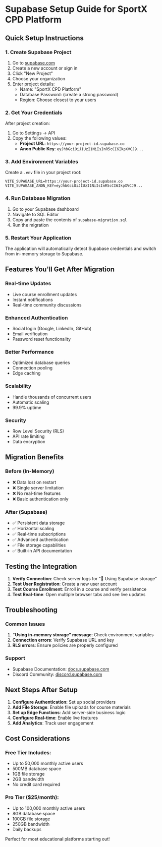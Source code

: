 # Supabase Setup Guide for SportX CPD Platform

## Quick Setup Instructions

### 1. Create Supabase Project
1. Go to [supabase.com](https://supabase.com)
2. Create a new account or sign in
3. Click "New Project"
4. Choose your organization
5. Enter project details:
   - Name: "SportX CPD Platform"
   - Database Password: (create a strong password)
   - Region: Choose closest to your users

### 2. Get Your Credentials
After project creation:
1. Go to Settings → API
2. Copy the following values:
   - **Project URL**: `https://your-project-id.supabase.co`
   - **Anon Public Key**: `eyJhbGciOiJIUzI1NiIsInR5cCI6IkpXVCJ9...`

### 3. Add Environment Variables
Create a `.env` file in your project root:
```env
VITE_SUPABASE_URL=https://your-project-id.supabase.co
VITE_SUPABASE_ANON_KEY=eyJhbGciOiJIUzI1NiIsInR5cCI6IkpXVCJ9...
```

### 4. Run Database Migration
1. Go to your Supabase dashboard
2. Navigate to SQL Editor
3. Copy and paste the contents of `supabase-migration.sql`
4. Run the migration

### 5. Restart Your Application
The application will automatically detect Supabase credentials and switch from in-memory storage to Supabase.

## Features You'll Get After Migration

### Real-time Updates
- Live course enrollment updates
- Instant notifications
- Real-time community discussions

### Enhanced Authentication
- Social login (Google, LinkedIn, GitHub)
- Email verification
- Password reset functionality

### Better Performance
- Optimized database queries
- Connection pooling
- Edge caching

### Scalability
- Handle thousands of concurrent users
- Automatic scaling
- 99.9% uptime

### Security
- Row Level Security (RLS)
- API rate limiting
- Data encryption

## Migration Benefits

### Before (In-Memory)
- ❌ Data lost on restart
- ❌ Single server limitation
- ❌ No real-time features
- ❌ Basic authentication only

### After (Supabase)
- ✅ Persistent data storage
- ✅ Horizontal scaling
- ✅ Real-time subscriptions
- ✅ Advanced authentication
- ✅ File storage capabilities
- ✅ Built-in API documentation

## Testing the Integration

1. **Verify Connection**: Check server logs for "🚀 Using Supabase storage"
2. **Test User Registration**: Create a new user account
3. **Test Course Enrollment**: Enroll in a course and verify persistence
4. **Test Real-time**: Open multiple browser tabs and see live updates

## Troubleshooting

### Common Issues
1. **"Using in-memory storage" message**: Check environment variables
2. **Connection errors**: Verify Supabase URL and key
3. **RLS errors**: Ensure policies are properly configured

### Support
- Supabase Documentation: [docs.supabase.com](https://docs.supabase.com)
- Discord Community: [discord.supabase.com](https://discord.supabase.com)

## Next Steps After Setup

1. **Configure Authentication**: Set up social providers
2. **Add File Storage**: Enable file uploads for course materials
3. **Set up Edge Functions**: Add server-side business logic
4. **Configure Real-time**: Enable live features
5. **Add Analytics**: Track user engagement

## Cost Considerations

### Free Tier Includes:
- Up to 50,000 monthly active users
- 500MB database space
- 1GB file storage
- 2GB bandwidth
- No credit card required

### Pro Tier ($25/month):
- Up to 100,000 monthly active users
- 8GB database space
- 100GB file storage
- 250GB bandwidth
- Daily backups

Perfect for most educational platforms starting out!